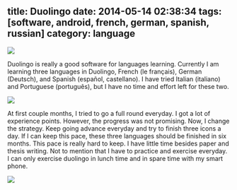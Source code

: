 title: Duolingo
date: 2014-05-14 02:38:34
tags: [software, android, french, german, spanish, russian]
category: language
---

![](/images/duolingo_logo.png)

Duolingo is really a good software for languages learning.
Currently I am learning three languages in Duolingo, French (le français), German (Deutsch), and Spanish (español, castellano).
I have tried Italian (italiano) and Portuguese (português), but I have no time and effort left for these two.

<!--more-->

![](/images/duolingo_free.png)

At first couple months, I tried to go a full round everyday. I got a lot of experience points. However, the progress was not promising. Now, I change the strategy. Keep going advance everyday and try to finish three icons a day. If I can keep this pace, these three languages should be finished in six months. This pace is really hard to keep. I have little time besides paper and thesis writing. Not to mention that I have to practice and exercise everyday. I can only exercise duolingo in lunch time and in spare time with my smart phone.

![](/images/duolingo_klingon.png)